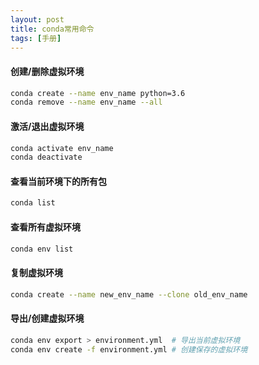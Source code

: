 ```yaml
---
layout: post
title: conda常用命令
tags: [手册]
---
```

#### 创建/删除虚拟环境

```bash
conda create --name env_name python=3.6
conda remove --name env_name --all
```

#### 激活/退出虚拟环境

```bash
conda activate env_name
conda deactivate
```

#### 查看当前环境下的所有包

```bash
conda list
```

#### 查看所有虚拟环境

```bash
conda env list
```

#### 复制虚拟环境

```bash
conda create --name new_env_name --clone old_env_name
```

#### 导出/创建虚拟环境

```bash
conda env export > environment.yml  # 导出当前虚拟环境
conda env create -f environment.yml # 创建保存的虚拟环境
```

